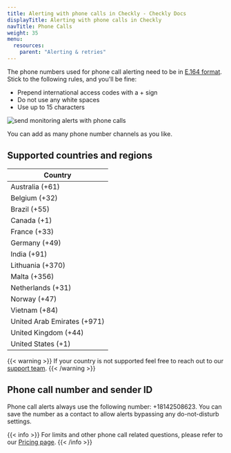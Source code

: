 ```yaml
---
title: Alerting with phone calls in Checkly - Checkly Docs
displayTitle: Alerting with phone calls in Checkly
navTitle: Phone Calls
weight: 35
menu:
  resources:
    parent: "Alerting & retries"
---
```


The phone numbers used for phone call alerting need to be in [E.164 format](https://www.twilio.com/docs/glossary/what-e164). Stick to the following rules, and you'll be fine:

- Prepend international access codes with a + sign
- Do not use any white spaces
- Use up to 15 characters

![send monitoring alerts with phone calls](/docs/images/alerting/phone-call.png)

You can add as many phone number channels as you like.

## Supported countries and regions

| Country |
| ------ |
| Australia (+61)             |
| Belgium (+32)               |
| Brazil (+55)                |
| Canada (+1)                 |
| France (+33)                |
| Germany (+49)               |
| India (+91)                 |
| Lithuania (+370)            |
| Malta (+356)                |
| Netherlands (+31)           |
| Norway (+47)                |
| Vietnam (+84)               |
| United Arab Emirates (+971) |
| United Kingdom (+44)        |
| United States (+1)          |

{{< warning >}}
If your country is not supported feel free to reach out to our [support team](mailto:support@checklyhq.com).
{{< /warning >}}

## Phone call number and sender ID

Phone call alerts always use the following number: +18142508623. You can save the number as a contact to allow alerts bypassing any do-not-disturb settings.

{{< info >}}
For limits and other phone call related questions, please refer to our [Pricing page](https://www.checklyhq.com/pricing/#features).
{{< /info >}}

